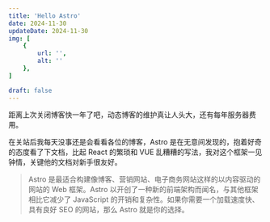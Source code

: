 ```yaml
---
title: 'Hello Astro'
date: 2024-11-30
updateDate: 2024-11-30
img: [
    {
        url: '',
        alt: ''
    },
]

draft: false
---
```


距离上次关闭博客快一年了吧，动态博客的维护真让人头大，还有每年服务器费用。

在关站后我每天没事还是会看看各位的博客，Astro 是在无意间发现的，抱着好奇的态度看了下文档，比起 React 的繁琐和 VUE 乱糟糟的写法，我对这个框架一见钟情，关键他的文档对新手很友好。

> Astro 是最适合构建像博客、营销网站、电子商务网站这样的以内容驱动的网站的 Web 框架。Astro 以开创了一种新的前端架构而闻名，与其他框架相比它减少了 JavaScript 的开销和复杂性。如果你需要一个加载速度快、具有良好 SEO 的网站，那么 Astro 就是你的选择。
